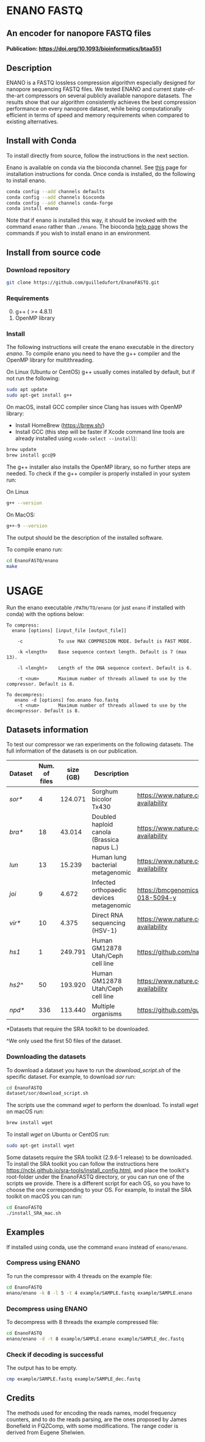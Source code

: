 # ENANO FASTQ
## An encoder for nanopore FASTQ files
#### Publication: https://doi.org/10.1093/bioinformatics/btaa551
## Description
ENANO is a FASTQ lossless compression algorithm especially designed for nanopore sequencing FASTQ files. We tested ENANO and current state-of-the-art compressors on several publicly available nanopore datasets. The results show that our algorithm consistently achieves the best compression performance on every nanopore dataset, while being computationally efficient in terms of speed and memory requirements when compared to existing alternatives.

## Install with Conda
To install directly from source, follow the instructions in the next section.

Enano is available on conda via the bioconda channel. See [this](https://bioconda.github.io/user/install.html) page for installation instructions for conda. Once conda is installed, do the following to install enano.
```bash
conda config --add channels defaults
conda config --add channels bioconda
conda config --add channels conda-forge
conda install enano
```
Note that if enano is installed this way, it should be invoked with the command `enano` rather than `./enano`. The bioconda [help page](https://bioconda.github.io/user/install.html) shows the commands if you wish to install enano in an environment.

## Install from source code

### Download repository
```bash
git clone https://github.com/guilledufort/EnanoFASTQ.git
```

### Requirements
0. g++ ( >= 4.8.1)
1. OpenMP library

### Install 

The following instructions will create the enano executable in the directory *enano*.
To compile enano you need to have the g++ compiler and the OpenMP library for multithreading. 

On Linux (Ubuntu or CentOS) g++ usually comes installed by default, but if not run the following:
```bash
sudo apt update
sudo apt-get install g++
```

On macOS, install GCC compiler since Clang has issues with OpenMP library:
- Install HomeBrew (https://brew.sh/)
- Install GCC (this step will be faster if Xcode command line tools are already installed using ```xcode-select --install```):
```bash
brew update
brew install gcc@9
```

The g++ installer also installs the OpenMP library, so no further steps are needed.
To check if the g++ compiler is properly installed in your system run:

On Linux
```bash
g++ --version
```
On MacOS:
```bash
g++-9 --version
```
The output should be the description of the installed software.

To compile enano run:
```bash
cd EnanoFASTQ/enano
make
```

# USAGE
Run the enano executable ```/PATH/TO/enano``` (or just ```enano``` if installed with conda) with the options below:
```console 
To compress:
  enano [options] [input_file [output_file]]

    -c             To use MAX COMPRESION MODE. Default is FAST MODE.

    -k <length>    Base sequence context length. Default is 7 (max 13).

    -l <lenght>    Length of the DNA sequence context. Default is 6.

    -t <num>       Maximum number of threads allowed to use by the compressor. Default is 8.

To decompress:
   enano -d [options] foo.enano foo.fastq
    -t <num>       Maximum number of threads allowed to use by the decompressor. Default is 8.
```

## Datasets information

To test our compressor we ran experiments on the following datasets. The full information of the datasets is on our publication.

| Dataset | Num. of files | size (GB) | Description | Link |
|------|------|------|------|------|
 *sor\** | 4 | 124.071 | Sorghum bicolor Tx430 | https://www.nature.com/articles/s41467-018-07271-1#data-availability |
 *bra\** | 18 | 43.014 | Doubled haploid canola (Brassica napus L.) | https://www.nature.com/articles/s41598-019-45131-0#data-availability |
 *lun* | 13 | 15.239 | Human lung bacterial  metagenomic | https://www.nature.com/articles/s41587-019-0156-5#data-availability |
 *joi* | 9 | 4.672 | Infected orthopaedic devices metagenomic | https://bmcgenomics.biomedcentral.com/articles/10.1186/s12864-018-5094-y |
 *vir\** | 10 | 4.375 | Direct RNA sequencing (HSV-1) | https://www.nature.com/articles/s41467-019-08734-9#data-availability |
 *hs1* | 1 | 249.791 | Human GM12878 Utah/Ceph cell line | https://github.com/nanopore-wgs-consortium/NA12878 |
 *hs2^* | 50 | 193.920 | Human GM12878 Utah/Ceph cell line | https://www.nature.com/articles/s41467-019-09637-5#data-availability|
 *npd\** | 336 | 113.440 | Multiple organisms | https://github.com/guidufort/DualFqz |

\*Datasets that require the SRA toolkit to be downloaded. 

^We only used the first 50 files of the dataset.

### Downloading the datasets

To download a dataset you have to run the *download_script.sh* of the specific dataset.
For example, to download *sor* run:
```bash
cd EnanoFASTQ
dataset/sor/download_script.sh
```

The scripts use the command *wget* to perform the download. 
To install *wget* on macOS run:
 ```bash
brew install wget
```
To install *wget* on Ubuntu or CentOS run:
 ```bash
sudo apt-get install wget
```

Some datasets require the SRA toolkit (2.9.6-1 release) to be downloaded. To install the SRA toolkit you can follow the instructions here https://ncbi.github.io/sra-tools/install_config.html, and place the toolkit's root-folder under the EnanoFASTQ directory, or you can run one of the scripts we provide. There is a different script for each OS, so you have to choose the one corresponding to your OS.
For example, to install the SRA toolkit on macOS you can run:
 ```bash
cd EnanoFASTQ
./install_SRA_mac.sh
```

## Examples
If installed using conda, use the command `enano` instead of `enano/enano`.

### Compress using ENANO
To run the compressor with 4 threads on the example file:
```bash
cd EnanoFASTQ
enano/enano -k 8 -l 5 -t 4 example/SAMPLE.fastq example/SAMPLE.enano
```
### Decompress using ENANO
To decompress with 8 threads the example compressed file:
```bash
cd EnanoFASTQ
enano/enano -d -t 8 example/SAMPLE.enano example/SAMPLE_dec.fastq
```

### Check if decoding is successful
The output has to be empty.
```bash
cmp example/SAMPLE.fastq example/SAMPLE_dec.fastq
```
## Credits
The methods used for encoding the reads names, model frequency counters, and to do the reads parsing, are the ones proposed by James Bonefield in FQZComp, with some modifications. The range coder is derived from Eugene Shelwien.

